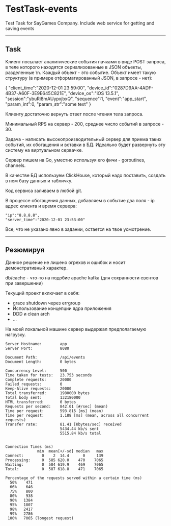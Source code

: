 # TestTask-events
Test Task for SayGames Company. Include web service for getting and saving events

---
## Task

Клиент посылает аналитические события пачками в виде POST запроса, в теле которого находятся сериализованные в JSON объекты, разделенные \n.
Каждый объект - это событие. Объект имеет такую структуру (в примере отформатированный JSON, в запросе - нет):

{
"client_time":"2020-12-01 23:59:00",
"device_id":"0287D9AA-4ADF-4B37-A60F-3E9E645C821E",
"device_os":"iOS 13.5.1",
"session":"ybuRi8mAUypxjbxQ",
"sequence":1,
"event":"app_start",
"param_int":0,
"param_str":"some text"
}

Клиенту достаточно вернуть ответ после чтения тела запроса.

Минимальный RPS на сервер - 200, среднее число событий в запросе - 30.

Задача - написать высокопроизводительный сервер для приема таких событий, их обогащения и вставки в БД.
Идеально будет развернуть эту систему на виртуальном сервачке.

Сервер пишем на Go, уместно используя его фичи - goroutines, channels.

В качестве БД используем ClickHouse, который надо поставить, создать в нем базу данных и табличку.

Код сервиса заливаем в любой git.

В процессе обогащения данных, добавляем в событие два поля - ip адрес клиента и время сервера:

    "ip":"8.8.8.8",
    "server_time":"2020-12-01 23:53:00"

Все, что не указано явно в задании, остается на твое усмотрение.

---

## Резюмируя
Данное решение не лишено огрехов и ошибок и носит демонстративный характер.

db/cache - что-то на подобие apache kafka (для сохранности евентов при завершении)

Текущий проект включает в себя:
- grace shutdown через errgroup
- Использование концепции ядра приложения
- DDD и clean arch
- ...

На моей локальной машине сервер выдержал предполагаемую нагрузку.

```Server Software:        
Server Hostname:        app
Server Port:            8080

Document Path:          /api/events
Document Length:        0 bytes

Concurrency Level:      500
Time taken for tests:   23.753 seconds
Complete requests:      20000
Failed requests:        0
Keep-Alive requests:    20000
Total transferred:      1980000 bytes
Total body sent:        132180000
HTML transferred:       0 bytes
Requests per second:    842.01 [#/sec] (mean)
Time per request:       593.815 [ms] (mean)
Time per request:       1.188 [ms] (mean, across all concurrent requests)
Transfer rate:          81.41 [Kbytes/sec] received
                        5434.44 kb/s sent
                        5515.84 kb/s total


Connection Times (ms)
              min  mean[+/-sd] median   max
Connect:        0    2  14.4      0     139
Processing:     0  585 620.0    470    7065
Waiting:        0  584 619.9    469    7065
Total:          0  587 618.8    471    7065

Percentage of the requests served within a certain time (ms)
  50%    471
  66%    646
  75%    800
  80%    938
  90%   1384
  95%   1807
  98%   2417
  99%   2786
 100%   7065 (longest request)
```



